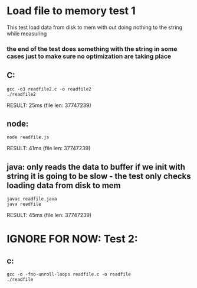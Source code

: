 # Load file to memory test 1

This test load data from disk to mem with out doing nothing to the string while measuring

### the end of the test does something with the string in some cases just to make sure no optimization are taking place

## C:

    gcc -o3 readfile2.c -o readfile2
    ./readfile2

RESULT: 25ms
(file len: 37747239)

## node:

    node readfile.js

RESULT: 41ms
(file len: 37747239)

## java: only reads the data to buffer if we init with string it is going to be slow - the test only checks loading data from disk to mem

    javac readfile.java
    java readfile

RESULT: 45ms
(file len: 37747239)

# IGNORE FOR NOW: Test 2:

## c:

    gcc -o -fno-unroll-loops readfile.c -o readfile
    ./readfile
